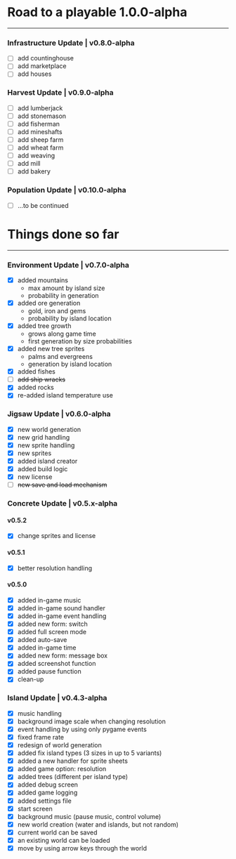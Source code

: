 # Road to a playable 1.0.0-alpha
***
### Infrastructure Update | v0.8.0-alpha
- [ ] add countinghouse
- [ ] add marketplace
- [ ] add houses

### Harvest Update | v0.9.0-alpha
- [ ] add lumberjack
- [ ] add stonemason
- [ ] add fisherman
- [ ] add mineshafts
- [ ] add sheep farm
- [ ] add wheat farm
- [ ] add weaving
- [ ] add mill
- [ ] add bakery

### Population Update | v0.10.0-alpha
- [ ] ...to be continued

# Things done so far
***
### Environment Update | v0.7.0-alpha
- [x] added mountains
  - max amount by island size
  - probability in generation
- [x] added ore generation
  - gold, iron and gems
  - probability by island location
- [x] added tree growth
  - grows along game time
  - first generation by size probabilities
- [x] added new tree sprites
  - palms and evergreens
  - generation by island location
- [x] added fishes
- [ ] ~~add ship wracks~~
- [x] added rocks
- [x] re-added island temperature use

### Jigsaw Update | v0.6.0-alpha
- [x] new world generation
- [x] new grid handling
- [x] new sprite handling
- [x] new sprites
- [x] added island creator
- [x] added build logic
- [x] new license
- [ ] ~~new save and load mechanism~~

### Concrete Update | v0.5.x-alpha
#### v0.5.2
- [x] change sprites and license

#### v0.5.1
- [x] better resolution handling

#### v0.5.0
- [x] added in-game music
- [x] added in-game sound handler
- [x] added in-game event handling
- [x] added new form: switch
- [x] added full screen mode
- [x] added auto-save
- [x] added in-game time
- [x] added new form: message box
- [x] added screenshot function
- [x] added pause function
- [x] clean-up

### Island Update | v0.4.3-alpha
- [x] music handling
- [x] background image scale when changing resolution
- [x] event handling by using only pygame events
- [x] fixed frame rate
- [x] redesign of world generation
- [x] added fix island types (3 sizes in up to 5 variants)
- [x] added a new handler for sprite sheets
- [x] added game option: resolution
- [x] added trees (different per island type)
- [x] added debug screen
- [x] added game logging
- [x] added settings file
- [x] start screen
- [x] background music (pause music, control volume)
- [x] new world creation (water and islands, but not random)
- [x] current world can be saved
- [x] an existing world can be loaded
- [x] move by using arrow keys through the world